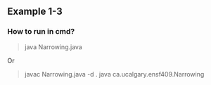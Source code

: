 ## Example 1-3

### How to run in cmd?

> java Narrowing.java

Or

> javac Narrowing.java -d .
> java ca.ucalgary.ensf409.Narrowing